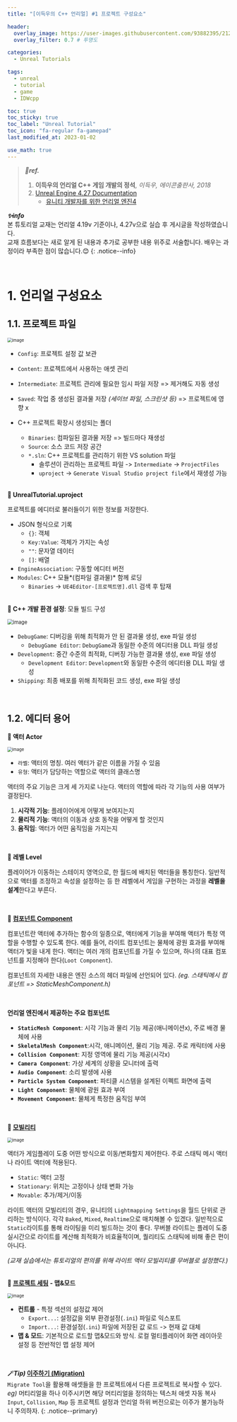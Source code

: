 ```yaml
---
title: "[이득우의 C++ 언리얼] #1 프로젝트 구성요소"

header:
  overlay_image: https://user-images.githubusercontent.com/93882395/212655591-8ae50295-2acd-4d6b-9a8d-b6924f334ab3.jpg
  overlay_filter: 0.7 # 투명도

categories:
  - Unreal Tutorials

tags:
  - unreal
  - tutorial
  - game
  - IDWcpp

toc: true
toc_sticky: true
toc_label: "Unreal Tutorial"
toc_icon: "fa-regular fa-gamepad"
last_modified_at: 2023-01-02

use_math: true
---
```


> ***🤍ref.***
>
> 1. **이득우의 언리얼 C++ 게임 개발의 정석**,  *이득우, 에이콘출판사, 2018*
> 2. [Unreal Engine 4.27 Documentation](https://docs.unrealengine.com/4.27/ko/)
>     *   [유니티 개발자를 위한 언리얼 엔진4](https://docs.unrealengine.com/4.27/ko/Basics/UnrealEngineForUnityDevs/)

***✨info***<br> 본 튜토리얼 교재는 언리얼 4.19v 기준이나, 4.27v으로 실습 후 게시글을 작성하였습니다.<br>교재 흐름보다는 새로 알게 된 내용과 추가로 공부한 내용 위주로 서술합니다. 배우는 과정이라 부족한 점이 많습니다.😊
{: .notice--info}

<br>

# 1. 언리얼 구성요소

## 1.1. 프로젝트 파일

<img src="https://user-images.githubusercontent.com/93882395/210505817-14201f2b-74e5-4c50-9499-194752b26df5.png" alt="image" style="zoom: 67%;"/> 

*   `Config`: 프로젝트 설정 값 보관
*   `Content`: 프로젝트에서 사용하는 애셋 관리
*   `Intermediate`: 프로젝트 관리에 필요한 임시 파일 저장 => 제거해도 자동 생성
*   `Saved`: 작업 중 생성된 결과물 저장 *(세이브 파일, 스크린샷 등)* => 프로젝트에 영향 x

*   C++ 프로젝트 확장시 생성되는 폴더
    *   `Binaries`: 컴파일된 결과물 저장 => 빌드마다 재생성
    *   `Source`: 소스 코드 저장 공간
    *   `*.sln`: C++ 프로젝트를 관리하기 위한 VS solution 파일
        *   솔루션이 관리하는 프로젝트 파일 -> `Intermediate` -> `ProjectFiles`
        *   `uproject` -> `Generate Visual Studio project file`에서 재생성 가능

<br>**💙 UnrealTutorial.uproject**



<script src="https://gist.github.com/yj59/3ab5724895ffd7694e1e6c22aa2df6ed.js"></script>

프로젝트를 에디터로 불러들이기 위한 정보를 저장한다.
*   JSON 형식으로 기록
    *   `{}`: 객체
    *   `Key:Value`: 객체가 가지는 속성
    *   `""`: 문자열 데이터
    *   `[]`: 배열
*   `EngineAssociation`: 구동할 에디터 버전
*   `Modules`: C++ 모듈*(컴파일 결과물)* 함께 로딩
    *   `Binaries` -> `UE4Editor-[프로젝트명].dll` 검색 후 탑재

<br>**💙 C++ 개발 환경 설정**: 모듈 빌드 구성



<img src="https://user-images.githubusercontent.com/93882395/210510210-13343762-d1f1-40ca-895e-36abbebacbf3.png" alt="image" style="zoom: 80%;"/> 

*   `DebugGame`: 디버깅을 위해 최적화가 안 된 결과물 생성, exe 파일 생성
    *   `DebugGame Editor`: `DebugGame`과 동일한 수준의 에디터용 DLL 파일 생성
*   `Development`: 중간 수준의 최적화, 디버징 가능한 결과물 생성, exe 파일 생성
    *   `Development Editor`: `Development`와 동일한 수준의 에디터용 DLL 파일 생성
*   `Shipping`: 최종 배포를 위해 최적화된 코드 생성, exe 파일 생성

<br>

## 1.2. 에디터 용어

**💙 액터 Actor**

<img src="https://user-images.githubusercontent.com/93882395/212664989-36880ac8-5a24-4230-a0a8-c93c02b9bd23.png" alt="image" style="zoom:67%;" /> 

*   `라벨`: 액터의 명칭. 여러 액터가 같은 이름을 가질 수 있음
*   `유형`: 액터가 담당하는 역할으로 액터의 클래스명

액터의 주요 기능은 크게 세 가지로 나눈다. 액터의 역할에 따라 각 기능의 사용 여부가 결정된다. 

1.   **시각적 기능**: 플레이어에게 어떻게 보여지는지
2.   **물리적 기능**: 액터의 이동과 상호 동작을 어떻게 할 것인지
3.   **움직임**: 액터가 어떤 움직임을 가지는지

<br>

**💙 레벨 Level**

플레이어가 이동하는 스테이지 영역으로, 한 월드에 배치된 액터들을 통칭한다. 일반적으로 액터를 조정하고 속성을 설정하는 등 한 레벨에서 게임을 구현하는 과정을 **레벨을 설계**한다고 부른다.

<br>

**💙 [컴포넌트 Component](https://docs.unrealengine.com/4.27/ko/Basics/Components/)**

컴포넌트란 액터에 추가하는 함수의 일종으로, 액터에게 기능을 부여해 액터가 특정 역할을 수행할 수 있도록 한다. 예를 들어, 라이트 컴포넌트는 물체에 광원 효과를 부여해 액터가 빛을 내게 한다. 액터는 여러 개의 컴포넌트를 가질 수 있으며, 하나의 대표 컴포넌트를 지정해야 한다(`Loot Component`). 

컴포넌트의 자세한 내용은 엔진 소스의 헤더 파일에 선언되어 있다. *(eg. 스태틱메시 컴포넌트 => StaticMeshComponent.h)*

<br>

**언리얼 엔진에서 제공하는 주요 컴포넌트**

*   **`StaticMesh Component`**: 시각 기능과 물리 기능 제공(애니메이션x), 주로 배경 물체에 사용
*   **`SkeletalMesh Component`**:시각, 애니메이션, 물리 기능 제공. 주로 캐릭터에 사용
*   **`Collision Component`**: 지정 영역에 물리 기능 제공(시각x)
*   **`Camera Component`**: 가상 세계의 상황을 모니터에 출력
*   **`Audio Component`**: 소리 발생에 사용
*   **`Particle System Component`**: 파티클 시스템을 설계된 이펙트 화면에 출력
*   **`Light Component`**: 물체에 광원 효과 부여
*   **`Movement Component`**: 물체게 특정한 움직임 부여

<br>

**💙 [모빌리티](https://docs.unrealengine.com/4.27/ko/Basics/Actors/Mobility/)**

<img src="https://user-images.githubusercontent.com/93882395/212656604-432e92eb-da0f-45e5-9646-87961c33c8e3.png" alt="image" style="zoom:67%;" /> 

액터가 게임플레이 도중 어떤 방식으로 이동/변화할지 제어한다. 주로 스태틱 메시 액터나 라이트 액터에 적용된다.

*   `Static`: 액터 고정
*   `Stationary`: 위치는 고정이나 상태 변화 가능
*   `Movable`: 추가/제거/이동

라이트 액터의 모빌리티의 경우, 유니티의 `Lightmapping Settings`을 월드 단위로 관리하는 방식이다. 각각 `Baked`, `Mixed`, `Realtime`으로 매치해볼 수 있겠다. 일반적으로 `Static`라이트를 통해 라이팅을 미리 빌드하는 것이 좋다. 무버블 라이트는 플레이 도중 실시간으로 라이트를 계산해 최적화가 비효율적이며, 퀄리티도 스태틱에 비해 좋은 편이 아니다.

*(교재 실습에서는 튜토리얼의 편의를 위해 라이트 액터 모빌리티를 무버블로 설정했다.)*

<br>**💙 [프로젝트 세팅](https://docs.unrealengine.com/4.27/ko/Basics/Projects/ProjectSettings/) - 맵&모드**

<img src="https://user-images.githubusercontent.com/93882395/212662103-14a06551-d941-4758-9425-1410550ac973.png" alt="image" style="zoom:67%;" /> 

*   **컨트롤** - 특정 섹션의 설정값 제어
    *   `Export...`: 설정값을 외부 환경설정(`.ini`) 파일로 익스포트
    *   `Import...`: 환경설정(`.ini`) 파일에 저장된 값 로드 -> 현재 값 대체
*   **맵 & 모드**: 기본적으로 로드할 맵&모드와 방식. 로컬 멀티플레이어 화면 레이아웃 설정 등 전반적인 맵 설정 제어

<br>

**🪄*Tip)* [이주하기 (Migration)](https://docs.unrealengine.com/4.27/ko/Basics/AssetsAndPackages/Migrate/)**<br>`Migrate Tool`을 활용해 애셋들을 한 프로젝트에서 다른 프로젝트로 복사할 수 있다.<br>*eg)* 머티리얼을 하나 이주시키면 해당 머티리얼을 정의하는 텍스처 애셋 자동 복사<br>`Input`, `Collision`, `Map` 등 프로젝트 설정과 언리얼 하위 버전으로는 이주가 불가능하니 주의하자.
{: .notice--primary}

<br>

